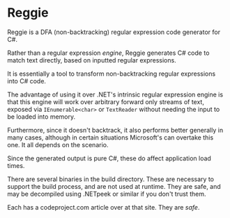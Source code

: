 # Reggie

Reggie is a DFA (non-backtracking) regular expression code generator for C#.

Rather than a regular expression *engine*, Reggie generates C# code to match text directly, based on inputted regular expressions.

It is essentially a tool to transform non-backtracking regular expressions into C# code.

The advantage of using it over .NET's intrinsic regular expression engine is that this engine will work over arbitrary forward only streams of text, exposed via `IEnumerable<char>` or `TextReader` without needing the input to be loaded into memory.

Furthermore, since it doesn't backtrack, it also performs better generally in many cases, although in certain situations Microsoft's can overtake this one. It all depends on the scenario.

Since the generated output is pure C#, these do affect application load times.

There are several binaries in the build directory. These are necessary to support the build process, and are not used at runtime. They are safe, and may be decompiled using .NETpeek or similar if you don't trust them.

Each has a codeproject.com article over at that site. They are *safe*.

